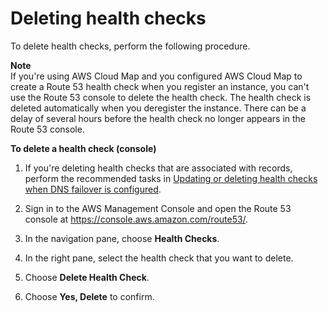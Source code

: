 # Deleting health checks<a name="health-checks-deleting"></a>

To delete health checks, perform the following procedure\.

**Note**  
If you're using AWS Cloud Map and you configured AWS Cloud Map to create a Route 53 health check when you register an instance, you can't use the Route 53 console to delete the health check\. The health check is deleted automatically when you deregister the instance\. There can be a delay of several hours before the health check no longer appears in the Route 53 console\. <a name="health-checks-deleting-console-proc"></a>

**To delete a health check \(console\)**

1. If you're deleting health checks that are associated with records, perform the recommended tasks in [Updating or deleting health checks when DNS failover is configured](health-checks-updating-deleting-tasks.md)\.

1. Sign in to the AWS Management Console and open the Route 53 console at [https://console\.aws\.amazon\.com/route53/](https://console.aws.amazon.com/route53/)\.

1. In the navigation pane, choose **Health Checks**\.

1. In the right pane, select the health check that you want to delete\.

1. Choose **Delete Health Check**\.

1. Choose **Yes, Delete** to confirm\.